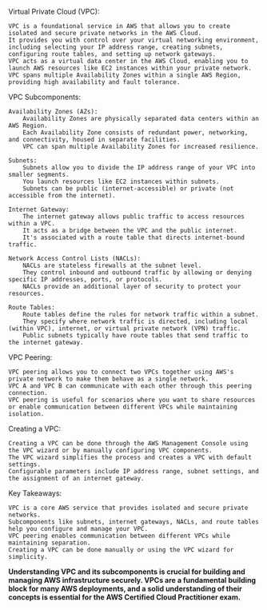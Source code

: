 Virtual Private Cloud (VPC):

    VPC is a foundational service in AWS that allows you to create isolated and secure private networks in the AWS Cloud.
    It provides you with control over your virtual networking environment, including selecting your IP address range, creating subnets, configuring route tables, and setting up network gateways.
    VPC acts as a virtual data center in the AWS Cloud, enabling you to launch AWS resources like EC2 instances within your private network.
    VPC spans multiple Availability Zones within a single AWS Region, providing high availability and fault tolerance.

VPC Subcomponents:

    Availability Zones (AZs):
        Availability Zones are physically separated data centers within an AWS Region.
        Each Availability Zone consists of redundant power, networking, and connectivity, housed in separate facilities.
        VPC can span multiple Availability Zones for increased resilience.

    Subnets:
        Subnets allow you to divide the IP address range of your VPC into smaller segments.
        You launch resources like EC2 instances within subnets.
        Subnets can be public (internet-accessible) or private (not accessible from the internet).

    Internet Gateway:
        The internet gateway allows public traffic to access resources within a VPC.
        It acts as a bridge between the VPC and the public internet.
        It's associated with a route table that directs internet-bound traffic.

    Network Access Control Lists (NACLs):
        NACLs are stateless firewalls at the subnet level.
        They control inbound and outbound traffic by allowing or denying specific IP addresses, ports, or protocols.
        NACLs provide an additional layer of security to protect your resources.

    Route Tables:
        Route tables define the rules for network traffic within a subnet.
        They specify where network traffic is directed, including local (within VPC), internet, or virtual private network (VPN) traffic.
        Public subnets typically have route tables that send traffic to the internet gateway.

VPC Peering:

    VPC peering allows you to connect two VPCs together using AWS's private network to make them behave as a single network.
    VPC A and VPC B can communicate with each other through this peering connection.
    VPC peering is useful for scenarios where you want to share resources or enable communication between different VPCs while maintaining isolation.

Creating a VPC:

    Creating a VPC can be done through the AWS Management Console using the VPC wizard or by manually configuring VPC components.
    The VPC wizard simplifies the process and creates a VPC with default settings.
    Configurable parameters include IP address range, subnet settings, and the assignment of an internet gateway.

Key Takeaways:

    VPC is a core AWS service that provides isolated and secure private networks.
    Subcomponents like subnets, internet gateways, NACLs, and route tables help you configure and manage your VPC.
    VPC peering enables communication between different VPCs while maintaining separation.
    Creating a VPC can be done manually or using the VPC wizard for simplicity.

**Understanding VPC and its subcomponents is crucial for building and managing AWS infrastructure securely. VPCs are a fundamental building block for many AWS deployments, and a solid understanding of their concepts is essential for the AWS Certified Cloud Practitioner exam.**